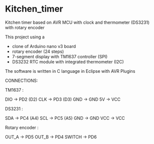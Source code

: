 # Kitchen_timer
Kitchen timer based on AVR MCU with clock and thermometer (DS3231) with rotary encoder

This project using a 
- clone of Arduino nano v3 board 
- rotary encoder (24 steps)
- 7-segment display with TM1637 controller (SPI)
- DS3232 RTC module with integrated thermometer (I2C)

The software is written in C language in Eclipse with AVR Plugins

CONNECTIONS:

TM1637 :

DIO -> PD2 (D2)
CLK -> PD3 (D3)
GND -> GND
5V  -> VCC

DS3231 :

SDA -> PC4 (A4)
SCL -> PC5 (A5)
GND -> GND
VCC -> VCC

Rotary encoder :

OUT_A -> PD5
OUT_B -> PD4
SWITCH -> PD6
